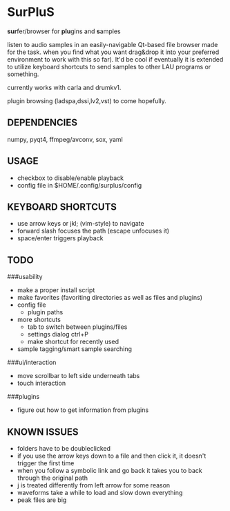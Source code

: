 SurPluS
=======

<b>sur</b>fer/browser for <b>plu</b>gins and <b>s</b>amples

listen to audio samples in an easily-navigable Qt-based file browser made for the task. when you find what you want drag&drop it into your preferred environment to work with this so far). It'd be cool if eventually it is extended to utilize keyboard shortcuts to send samples to other LAU programs or something.

currently works with carla and drumkv1.

plugin browsing (ladspa,dssi,lv2,vst) to come hopefully.

DEPENDENCIES
------------
numpy, pyqt4, ffmpeg/avconv, sox, yaml

USAGE
-----
* checkbox to disable/enable playback
* config file in $HOME/.config/surplus/config


KEYBOARD SHORTCUTS
------------------
* use arrow keys or jkl; (vim-style) to navigate
* forward slash focuses the path (escape unfocuses it)
* space/enter triggers playback

TODO
----
###usability
* make a proper install script
* make favorites (favoriting directories as well as files and plugins)
* config file
    * plugin paths
* more shortcuts
    * tab to switch between plugins/files
    * settings dialog ctrl+P
    * make shortcut for recently used
* sample tagging/smart sample searching

###ui/interaction
* move scrollbar to left side underneath tabs
* touch interaction

###plugins
* figure out how to get information from plugins

KNOWN ISSUES
------------
* folders have to be doubleclicked
* if you use the arrow keys down to a file and then click it, it doesn't trigger the first time
* when you follow a symbolic link and go back it takes you to back through the original path
* j is treated differently from left arrow for some reason
* waveforms take a while to load and slow down everything
* peak files are big
